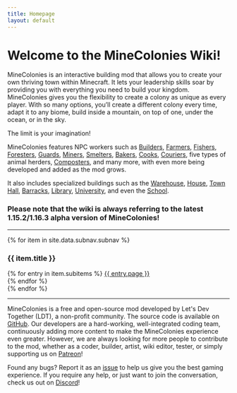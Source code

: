 ```yaml
---
title: Homepage
layout: default
---
```

# Welcome to the MineColonies Wiki!

MineColonies is an interactive building mod that allows you to create your own thriving town within Minecraft. It lets your leadership skills soar by providing you with everything you need to build your kingdom. MineColonies gives you the flexibility to create a colony as unique as every player. With so many options, you’ll create a different colony every time, adapt it to any biome, build inside a mountain, on top of one, under the ocean, or in the sky.

The limit is your imagination!

MineColonies features NPC workers such as [Builders](../../source/workers/builder), [Farmers](../../source/workers/farmer), [Fishers](../../source/workers/fisher), [Foresters](../../source/workers/forester), [Guards](../../source/workers/guard), [Miners](../../source/workers/miner), [Smelters](../../source/workers/smelter), [Bakers](../../source/workers/baker), [Cooks](../../source/workers/cook), [Couriers](../../source/workers/courier), five types of animal herders, [Composters](../../source/workers/composter), and many more, with even more being developed and added as the mod grows.

It also includes specialized buildings such as the [Warehouse](../../source/buildings/warehouse), [House](../../source/buildings/house), [Town Hall](../../source/buildings/townhall), [Barracks](../../source/buildings/barracks), [Library](../../source/buildings/library), [University](../../source/buildings/university), and even the [School](../../source/buildings/school).

### Please note that the wiki is always referring to the latest 1.15.2/1.16.3 alpha version of MineColonies!

---

<div class="row">
{% for item in site.data.subnav.subnav %}
    <div class="col-lg col-md-3 col-sm-12 text-center">
        <h3 class="button p-1">{{ item.title }}</h3>
        {% for entry in item.subitems %}
            <a class="" href="{{ entry.url | relative_url }}">{{ entry.page }}</a><br />
        {% endfor %}
    </div>
{% endfor %}
</div>

---

MineColonies is a free and open-source mod developed by Let's Dev Together (LDT), a non-profit community. The source code is available on [GitHub](https://github.com/ldtteam/minecolonies). Our developers are a hard-working, well-integrated coding team, continuously adding more content to make the MineColonies experience even greater. However, we are always looking for more people to contribute to the mod, whether as a coder, builder, artist, wiki editor, tester, or simply supporting us on [Patreon](https://www.patreon.com/minecolonies)!

Found any bugs? Report it as an [issue](https://github.com/ldtteam/minecolonies/issues/new/choose) to help us give you the best gaming experience. If you require any help, or just want to join the conversation, check us out on [Discord](https://discord.minecolonies.com)!
